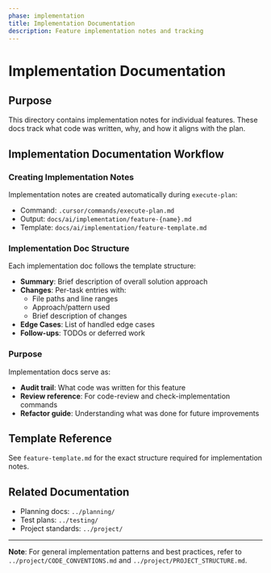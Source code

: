 ```yaml
---
phase: implementation
title: Implementation Documentation
description: Feature implementation notes and tracking
---
```


# Implementation Documentation

## Purpose
This directory contains implementation notes for individual features. These docs track what code was written, why, and how it aligns with the plan.

## Implementation Documentation Workflow

### Creating Implementation Notes
Implementation notes are created automatically during `execute-plan`:
- Command: `.cursor/commands/execute-plan.md`
- Output: `docs/ai/implementation/feature-{name}.md`
- Template: `docs/ai/implementation/feature-template.md`

### Implementation Doc Structure
Each implementation doc follows the template structure:
- **Summary**: Brief description of overall solution approach
- **Changes**: Per-task entries with:
  - File paths and line ranges
  - Approach/pattern used
  - Brief description of changes
- **Edge Cases**: List of handled edge cases
- **Follow-ups**: TODOs or deferred work

### Purpose
Implementation docs serve as:
- **Audit trail**: What code was written for this feature
- **Review reference**: For code-review and check-implementation commands
- **Refactor guide**: Understanding what was done for future improvements

## Template Reference
See `feature-template.md` for the exact structure required for implementation notes.

## Related Documentation
- Planning docs: `../planning/`
- Test plans: `../testing/`
- Project standards: `../project/`

---

**Note**: For general implementation patterns and best practices, refer to `../project/CODE_CONVENTIONS.md` and `../project/PROJECT_STRUCTURE.md`.
